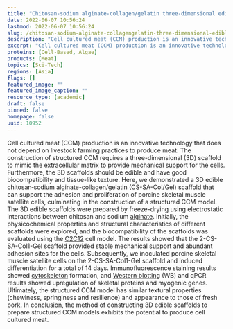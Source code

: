 ```yaml
---
title: "Chitosan‑sodium alginate-collagen/gelatin three-dimensional edible scaffolds for building a structured model for cell cultured meat"
date: 2022-06-07 10:56:24
lastmod: 2022-06-07 10:56:24
slug: /chitosan-sodium-alginate-collagengelatin-three-dimensional-edible-scaffolds-building
description: "Cell cultured meat (CCM) production is an innovative technology that does not depend on livestock farming practices to produce meat. The construction of structured CCM requires a three-dimensional (3D) scaffold to mimic the extracellular matrix to provide mechanical support for the cells. Furthermore, the 3D scaffolds should be edible and have good biocompatibility and tissue-like texture."
excerpt: "Cell cultured meat (CCM) production is an innovative technology that does not depend on livestock farming practices to produce meat. The construction of structured CCM requires a three-dimensional (3D) scaffold to mimic the extracellular matrix to provide mechanical support for the cells. Furthermore, the 3D scaffolds should be edible and have good biocompatibility and tissue-like texture."
proteins: [Cell-Based, Algae]
products: [Meat]
topics: [Sci-Tech]
regions: [Asia]
flags: []
featured_image: ""
featured_image_caption: ""
resource_type: [academic]
draft: false
pinned: false
homepage: false
uuid: 10952
---
```

Cell cultured meat (CCM) production is an innovative technology that
does not depend on livestock farming practices to produce meat. The
construction of structured CCM requires a three-dimensional (3D)
scaffold to mimic the extracellular matrix to provide mechanical support
for the cells. Furthermore, the 3D scaffolds should be edible and have
good biocompatibility and tissue-like texture. Here, we demonstrated a
3D edible chitosan‑sodium alginate-collagen/gelatin (CS-SA-Col/Gel)
scaffold that can support the adhesion and proliferation of porcine
skeletal muscle satellite cells, culminating in the construction of a
structured CCM model. The 3D edible scaffolds were prepared by
freeze-drying using electrostatic interactions between chitosan and
sodium [alginate](https://www.sciencedirect.com/topics/biochemistry-genetics-and-molecular-biology/alginate).
Initially, the physicochemical properties and structural characteristics
of different scaffolds were explored, and the biocompatibility of the
scaffolds was evaluated using
the [C2C12](https://www.sciencedirect.com/topics/biochemistry-genetics-and-molecular-biology/c2c12) cell
model. The results showed that the 2-CS-SA-Col1-Gel scaffold provided
stable mechanical support and abundant adhesion sites for the cells.
Subsequently, we inoculated porcine skeletal muscle satellite cells on
the 2-CS-SA-Col1-Gel scaffold and induced differentiation for a total of
14 days. Immunofluorescence staining results
showed [cytoskeleton](https://www.sciencedirect.com/topics/biochemistry-genetics-and-molecular-biology/cytoskeleton) formation,
and [Western
blotting](https://www.sciencedirect.com/topics/biochemistry-genetics-and-molecular-biology/western-blot) (WB)
and qPCR results showed upregulation of skeletal proteins and myogenic
genes. Ultimately, the structured CCM model has similar textural
properties (chewiness, springiness and resilience) and appearance to
those of fresh pork. In conclusion, the method of constructing 3D edible
scaffolds to prepare structured CCM models exhibits the potential to
produce cell cultured meat.
